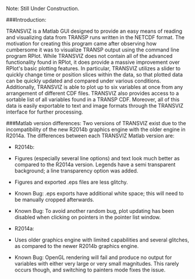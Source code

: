 Note: Still Under Construction.

###Introduction: 

TRANSVIZ is a Matlab GUI designed to provide an easy means of reading and visualizing data from TRANSP runs written in the  NETCDF format.  The motivation for creating this program came after observing how cumbersome it was to visualize TRANSP output using the command line program RPlot.  While TRANSVIZ does not contain all of the advanced functionality found in RPlot, it does provide a massive improvement over RPlot's basic plotting features.  In particular, TRANSVIZ utilizes a slider to quickly change time or position slices within the data, so that plotted data can be quickly updated and compared under various conditions.  Additionally, TRANSVIZ is able to plot up to six variables at once from any arrangement of different CDF files.  TRANSVIZ also provides access to a sortable list of all variables found in a TRANSP CDF.  Moreover, all of this data is easily exportable to text and image formats through the TRANSVIZ interface for further processing.

###Matlab version differences:
Two versions of TRANSVIZ exist due to the incompatibility of the new R2014b graphics engine with the older engine in R2014a.  The differences between each TRANSVIZ Matlab version are:

* R2014b:
 * Figures (especially several line options) and text look much better as compared to the R2014a version.  Legends have a semi transparent background; a line transparency option was added.
 * Figures and exported .eps files are less glitchy.
 * Known Bug: .eps exports have additional white space; this will need to be manually cropped afterwards.
 * Known Bug: To avoid another random bug, plot updating has been disabled when clicking on pointers in the pointer list window.

* R2014a:
 * Uses older graphics engine with limited capabilities and several glitches, as compared to the newer R2014b graphics engine.
 * Known Bug: OpenGL rendering will fail and produce no output for variables with either very large or very small magnitudes.  This rarely occurs though, and switching to painters mode fixes the issue.